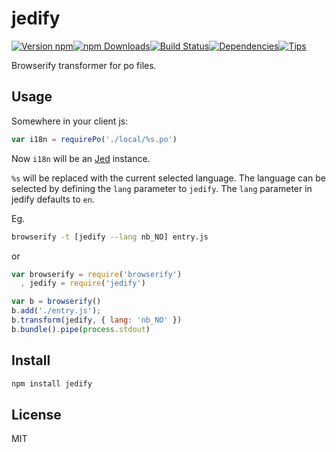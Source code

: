 # jedify

[![Version npm](https://img.shields.io/npm/v/jedify.svg?style=flat-square)](https://www.npmjs.com/package/jedify)[![npm Downloads](https://img.shields.io/npm/dm/jedify.svg?style=flat-square)](https://www.npmjs.com/package/jedify)[![Build Status](https://img.shields.io/travis/tellnes/jedify/master.svg?style=flat-square)](https://travis-ci.org/tellnes/jedify)[![Dependencies](https://img.shields.io/david/tellnes/jedify.svg?style=flat-square)](https://david-dm.org/tellnes/jedify)[![Tips](http://img.shields.io/gratipay/tellnes.png?style=flat-square)](https://gratipay.com/~tellnes/)


Browserify transformer for po files.

## Usage

Somewhere in your client js:

```js
var i18n = requirePo('./local/%s.po')
```

Now `i18n` will be an [Jed](http://slexaxton.github.io/Jed/) instance.

`%s` will be replaced with the current selected language.
The language can be selected by defining the `lang` parameter to `jedify`.
The `lang` parameter in jedify defaults to `en`.

Eg.

```bash
browserify -t [jedify --lang nb_NO] entry.js
```

or

```javascript
var browserify = require('browserify')
  , jedify = require('jedify')

var b = browserify()
b.add('./entry.js');
b.transform(jedify, { lang: 'nb_NO' })
b.bundle().pipe(process.stdout)
```

## Install

```bash
npm install jedify
```

## License

MIT
